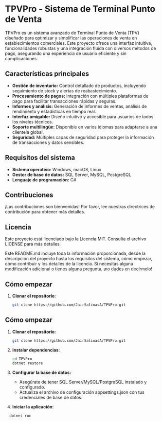# TPVPro - Sistema de Terminal Punto de Venta

TPVPro es un sistema avanzado de Terminal Punto de Venta (TPV) diseñado para optimizar y simplificar las operaciones de venta en establecimientos comerciales. Este proyecto ofrece una interfaz intuitiva, funcionalidades robustas y una integración fluida con diversos métodos de pago, asegurando una experiencia de usuario eficiente y sin complicaciones.

## Características principales

- **Gestión de inventario:** Control detallado de productos, incluyendo seguimiento de stock y alertas de reabastecimiento.
- **Procesamiento de pagos:** Integración con múltiples plataformas de pago para facilitar transacciones rápidas y seguras.
- **Informes y análisis:** Generación de informes de ventas, análisis de rendimiento y estadísticas en tiempo real.
- **Interfaz amigable:** Diseño intuitivo y accesible para usuarios de todos los niveles técnicos.
- **Soporte multilingüe:** Disponible en varios idiomas para adaptarse a una clientela global.
- **Seguridad:** Múltiples capas de seguridad para proteger la información de transacciones y datos sensibles.

## Requisitos del sistema

- **Sistema operativo:** Windows, macOS, Linux
- **Gestor de base de datos:** SQL Server, MySQL, PostgreSQL
- **Lenguaje de programación:** C#

## Contribuciones
¡Las contribuciones son bienvenidas! Por favor, lee nuestras directrices de contribución para obtener más detalles.

## Licencia
Este proyecto está licenciado bajo la Licencia MIT. Consulta el archivo LICENSE para más detalles.


Este README.md incluye toda la información proporcionada, desde la descripción del proyecto hasta los requisitos del sistema, cómo empezar, cómo contribuir y los detalles de la licencia. Si necesitas alguna modificación adicional o tienes alguna pregunta, ¡no dudes en decírmelo!

## Cómo empezar

1. **Clonar el repositorio:**
   ```bash
   git clone https://github.com/JairSalinasA/TPVPro.git

## Cómo empezar

1. **Clonar el repositorio:**
   ```bash
   git clone https://github.com/JairSalinasA/TPVPro.git
2. **Instalar dependencias:**
   ```bash
   cd TPVPro
   dotnet restore
3. **Configurar la base de datos:**
   - Asegúrate de tener SQL Server/MySQL/PostgreSQL instalado y configurado.
   - Actualiza el archivo de configuración appsettings.json con tus credenciales de base de datos.
     
4. **Iniciar la aplicación:**
  ```bash
    dotnet run
